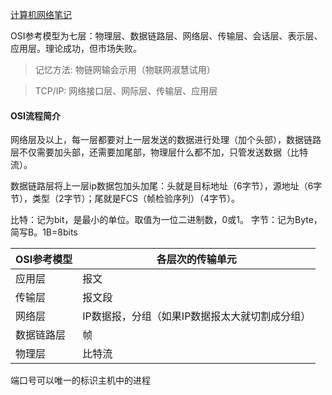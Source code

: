 [计算机网络笔记](https://blog.csdn.net/weixin_45067603/article/details/106974036)


OSI参考模型为七层：物理层、数据链路层、网络层、传输层、会话层、表示层、应用层。理论成功，但市场失败。

> 记忆方法: 物链网输会示用（物联网淑慧试用）

> TCP/IP: 网络接口层、网际层、传输层、应用层

#### OSI流程简介

网络层及以上，每一层都要对上一层发送的数据进行处理（加个头部），数据链路层不仅需要加头部，还需要加尾部，物理层什么都不加，只管发送数据（比特流）。

数据链路层将上一层ip数据包加头加尾：头就是目标地址（6字节），源地址（6字节），类型（2字节）；尾就是FCS（帧检验序列）（4字节）。

比特：记为bit，是最小的单位。取值为一位二进制数，0或1。
字节：记为Byte，简写B。1B=8bits

OSI参考模型 | 各层次的传输单元
-- | --
应用层	| 报文
传输层	| 报文段
网络层	| IP数据报，分组（如果IP数据报太大就切割成分组）
数据链路层 |	帧
物理层	|比特流


端口号可以唯一的标识主机中的进程
